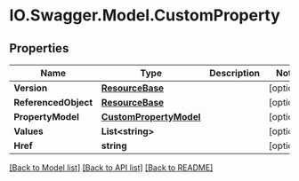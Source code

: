 # IO.Swagger.Model.CustomProperty
## Properties

Name | Type | Description | Notes
------------ | ------------- | ------------- | -------------
**Version** | [**ResourceBase**](ResourceBase.md) |  | [optional] 
**ReferencedObject** | [**ResourceBase**](ResourceBase.md) |  | [optional] 
**PropertyModel** | [**CustomPropertyModel**](CustomPropertyModel.md) |  | [optional] 
**Values** | **List&lt;string&gt;** |  | [optional] 
**Href** | **string** |  | [optional] 

[[Back to Model list]](../README.md#documentation-for-models) [[Back to API list]](../README.md#documentation-for-api-endpoints) [[Back to README]](../README.md)

